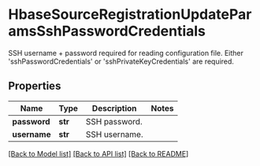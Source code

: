 # HbaseSourceRegistrationUpdateParamsSshPasswordCredentials

SSH username + password required for reading configuration file. Either 'sshPasswordCredentials' or 'sshPrivateKeyCredentials' are required.

## Properties
Name | Type | Description | Notes
------------ | ------------- | ------------- | -------------
**password** | **str** | SSH password. | 
**username** | **str** | SSH username. | 

[[Back to Model list]](../README.md#documentation-for-models) [[Back to API list]](../README.md#documentation-for-api-endpoints) [[Back to README]](../README.md)


